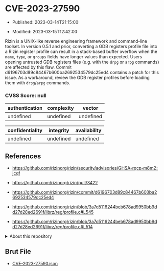 # CVE-2023-27590

- Published: 2023-03-14T21:15:00

- Modified: 2023-03-15T12:42:00

Rizin is a UNIX-like reverse engineering framework and command-line toolset. In version 0.5.1 and prior, converting a GDB registers profile file into a Rizin register profile can result in a stack-based buffer overflow when the `name`, `type`, or `groups` fields have longer values than expected. Users opening untrusted GDB registers files (e.g. with the `drpg` or `arpg` commands) are affected by this flaw. Commit d6196703d89c84467b600ba2692534579dc25ed4 contains a patch for this issue. As a workaround, review the GDB register profiles before loading them with `drpg`/`arpg` commands.

### CVSS Score: **null**

| authentication | complexity | vector |
| --- | --- | --- |
| undefined | undefined | undefined |

| confidentiality | integrity | availability |
| --- | --- | --- |
| undefined | undefined | undefined |

## References

* https://github.com/rizinorg/rizin/security/advisories/GHSA-rqcp-m8m2-jcqf

* https://github.com/rizinorg/rizin/pull/3422

* https://github.com/rizinorg/rizin/commit/d6196703d89c84467b600ba2692534579dc25ed4

* https://github.com/rizinorg/rizin/blob/3a7d5116244beb678ad9950bb9dd27d28ed2691f/librz/reg/profile.c#L545

* https://github.com/rizinorg/rizin/blob/3a7d5116244beb678ad9950bb9dd27d28ed2691f/librz/reg/profile.c#L514

<details>
<summary>About this repository</summary> 

  This repository is part of the project [Live Hack CVE](https://github.com/Live-Hack-CVE). Main website can be found [www.live-hack.org](https://www.live-hack.org) 
  
  Made by [Sn0wAlice](https://github.com/Sn0wAlice) for the people that care about security and need to have a feed of the latest CVEs. Hope you enjoy it, don't forget to star the repo and follow me on [Twitter](https://twitter.com/Sn0wAlice) and [Github](https://github.com/Sn0wAlice). And that is my [personnal website](https://www.alice-snow.me/)

  - [Home Page](https://github.com/Live-Hack-CVE)
  - [Framework](https://github.com/Live-Hack-CVE/cve-framework)
  - [CVE database](https://github.com/Live-Hack-CVE/full_database)
  - [Changelog](https://github.com/Live-Hack-CVE/Changelog)
</details>

## Brut File

* [CVE-2023-27590.json](https://raw.githubusercontent.com/Live-Hack-CVE/full_database/main/cves/2023/CVE-2023-27590.json)

